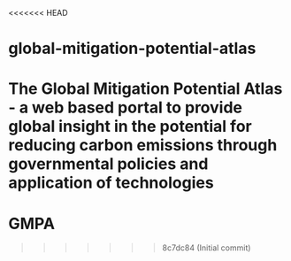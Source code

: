 <<<<<<< HEAD
# global-mitigation-potential-atlas
The Global Mitigation Potential Atlas - a web based portal to provide global insight in the potential for reducing carbon emissions through governmental policies and application of technologies
=======
# GMPA
>>>>>>> 8c7dc84 (Initial commit)
